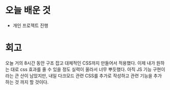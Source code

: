 # 오늘 배운 것 

* 개인 프로젝트 진행

# 회고

오늘 거의 8시간 동안 구조 잡고 대체적인 CSS까지 만들어서 적용했다. 이제 내가 원하는 대로 css 효과를 줄 수 있을 정도 실력이 올라서 너무 뿌듯했다. 
아직 JS 기능 구현이라는 큰 산이 남았지만, 내일 다크모드 관련 CSS를 추가로 작성하고 관련 기능을 추가하는 것 까지 할 것이다.
